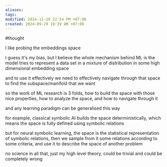 ```yaml
---
aliases: 
tags: 
modified: 2024-11-29 22:54 PM +07:00
created: 2024-09-29 10:39 AM +07:00
---
```

#thought  

I like probing the embeddings space

I guess it's my bias, but I believe the whole mechanism behind ML is the model tries to represent a data set in a mixture of distribution in some high dimensional embedding space

and to use it effectively we need to effectively navigate through that space to find the subspace/manifold that we want

so the work of ML research is 3 folds, how to build the space with those nice properties, how to analyze the space, and how to navigate through it

and any learning paradigm can be generalised this way

for example, classical symbolic AI builds the space deterministically, which means the space is fully defined using symbolic relations

but for neural symbolic learning, the space is the statistical representation of symbolic relations, then we sample from it some relations according to some criteria, and use it to describe the space of another problem

no science in all that, just my high level theory, could be trivial and could be completely wrong